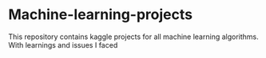 # Machine-learning-projects
This repository contains kaggle projects for all machine learning algorithms. With learnings and issues I faced
